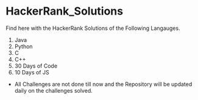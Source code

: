 # HackerRank_Solutions

Find here with the HackerRank Solutions of the Following Langauges.

1. Java
2. Python
3. C
4. C++
5. 30 Days of Code
6. 10 Days of JS
* All Challenges are not done till now and the Repository will be updated daily on the challenges solved.
